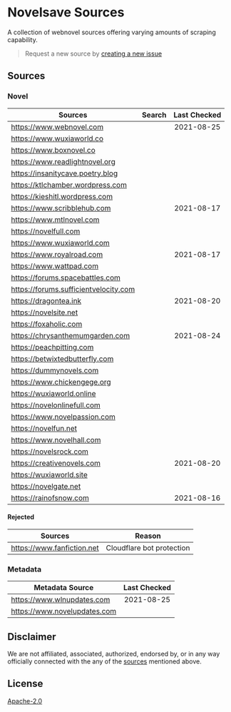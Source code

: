 # Novelsave Sources

A collection of webnovel sources offering varying amounts of scraping capability.

> Request a new source by [creating a new issue](https://github.com/mHaisham/novelsave_sources/issues/new/choose)

## Sources

### Novel

| Sources                               | Search | Last Checked |
| ------------------------------------- | :----: | :--: |
| https://www.webnovel.com              |        | 2021-08-25 |
| https://www.wuxiaworld.co             |        |  |
| https://www.boxnovel.co               |        |  |
| https://www.readlightnovel.org        |        |  |
| https://insanitycave.poetry.blog      |        |  |
| https://ktlchamber.wordpress.com      |        |  |
| https://kieshitl.wordpress.com        |        |  |
| https://www.scribblehub.com           |        | 2021-08-17 |
| https://www.mtlnovel.com              |        |  |
| https://novelfull.com                 |        |  |
| https://www.wuxiaworld.com            |        |  |
| https://www.royalroad.com             |        | 2021-08-17 |
| https://www.wattpad.com               |        |  |
| https://forums.spacebattles.com       |        |  |
| https://forums.sufficientvelocity.com |        |  |
| https://dragontea.ink                 |        | 2021-08-20 |
| https://novelsite.net                 |        |  |
| https://foxaholic.com                 |        |  |
| https://chrysanthemumgarden.com       |        | 2021-08-24 |
| https://peachpitting.com              |        |  |
| https://betwixtedbutterfly.com        |        |  |
| https://dummynovels.com               |        |  |
| https://www.chickengege.org           |        |  |
| https://wuxiaworld.online             |        |  |
| https://novelonlinefull.com           |        |  |
| https://www.novelpassion.com          |        |  |
| https://novelfun.net                  |        |  |
| https://www.novelhall.com             |        |  |
| https://novelsrock.com                |        |  |
| https://creativenovels.com            |        | 2021-08-20 |
| https://wuxiaworld.site               |        |  |
| https://novelgate.net                 |        |  |
| https://rainofsnow.com                |        | 2021-08-16 |

#### Rejected

| Sources                                   | Reason                    |
| ----------------------------------------- | ------------------------- |
| https://www.fanfiction.net                | Cloudflare bot protection |

### Metadata

| Metadata Source              | Last Checked |
| ---------------------------- | :----------: |
| https://www.wlnupdates.com   | 2021-08-25   |
| https://www.novelupdates.com |  |

## Disclaimer

We are not affiliated, associated, authorized, endorsed by, or in any way officially connected with the any of the [sources](#sources) mentioned above.

## License

[Apache-2.0](https://github.com/mHaisham/novelsave_sources/blob/master/LICENSE)